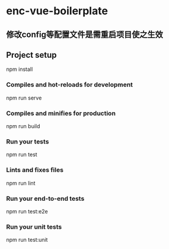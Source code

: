 # enc-vue-boilerplate

## 修改config等配置文件是需重启项目使之生效

## Project setup

npm install

### Compiles and hot-reloads for development
npm run serve

### Compiles and minifies for production

npm run build

### Run your tests

npm run test

### Lints and fixes files

npm run lint

### Run your end-to-end tests

npm run test:e2e

### Run your unit tests

npm run test:unit
